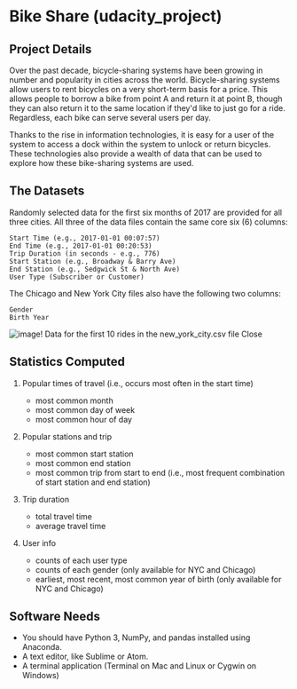# Bike Share (udacity_project)

## Project Details

Over the past decade, bicycle-sharing systems have been growing in number and popularity in cities across the world. Bicycle-sharing systems allow users to rent bicycles on a very short-term basis for a price. This allows people to borrow a bike from point A and return it at point B, though they can also return it to the same location if they'd like to just go for a ride. Regardless, each bike can serve several users per day.

Thanks to the rise in information technologies, it is easy for a user of the system to access a dock within the system to unlock or return bicycles. These technologies also provide a wealth of data that can be used to explore how these bike-sharing systems are used.

## The Datasets

Randomly selected data for the first six months of 2017 are provided for all three cities. All three of the data files contain the same core six (6) columns:

    Start Time (e.g., 2017-01-01 00:07:57)
    End Time (e.g., 2017-01-01 00:20:53)
    Trip Duration (in seconds - e.g., 776)
    Start Station (e.g., Broadway & Barry Ave)
    End Station (e.g., Sedgwick St & North Ave)
    User Type (Subscriber or Customer)
    
The Chicago and New York City files also have the following two columns:

    Gender
    Birth Year
    
![image!](https://user-images.githubusercontent.com/62545277/158791666-5b40d899-6434-4e7e-94ee-ee83f440d493.png)
Data for the first 10 rides in the new_york_city.csv file Close

## Statistics Computed

1. Popular times of travel (i.e., occurs most often in the start time)

   * most common month
   * most common day of week
   * most common hour of day

2. Popular stations and trip

   * most common start station
   * most common end station
   * most common trip from start to end (i.e., most frequent combination of start station and end station)

3. Trip duration

   * total travel time
   * average travel time

4. User info

   * counts of each user type
   * counts of each gender (only available for NYC and Chicago)
   * earliest, most recent, most common year of birth (only available for NYC and Chicago)


## Software Needs

   * You should have Python 3, NumPy, and pandas installed using Anaconda.
   * A text editor, like Sublime or Atom.
   * A terminal application (Terminal on Mac and Linux or Cygwin on Windows)
